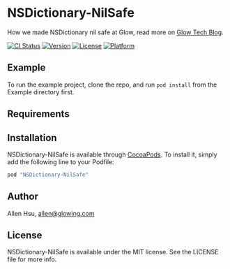 # NSDictionary-NilSafe

How we made NSDictionary nil safe at Glow, read more on [Glow Tech Blog](http://tech.glowing.com/cn/how-we-made-nsdictionary-nil-safe/).

[![CI Status](http://img.shields.io/travis/allenhsu/NSDictionary-NilSafe.svg?style=flat)](https://travis-ci.org/allenhsu/NSDictionary-NilSafe)
[![Version](https://img.shields.io/cocoapods/v/NSDictionary-NilSafe.svg?style=flat)](http://cocoapods.org/pods/NSDictionary-NilSafe)
[![License](https://img.shields.io/cocoapods/l/NSDictionary-NilSafe.svg?style=flat)](http://cocoapods.org/pods/NSDictionary-NilSafe)
[![Platform](https://img.shields.io/cocoapods/p/NSDictionary-NilSafe.svg?style=flat)](http://cocoapods.org/pods/NSDictionary-NilSafe)

## Example

To run the example project, clone the repo, and run `pod install` from the Example directory first.

## Requirements

## Installation

NSDictionary-NilSafe is available through [CocoaPods](http://cocoapods.org). To install
it, simply add the following line to your Podfile:

```ruby
pod "NSDictionary-NilSafe"
```

## Author

Allen Hsu, allen@glowing.com

## License

NSDictionary-NilSafe is available under the MIT license. See the LICENSE file for more info.
